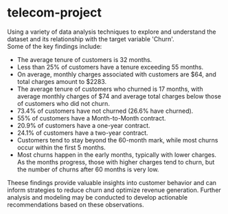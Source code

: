 # telecom-project  
Using a variety of data analysis techniques to explore and understand the dataset and its relationship with the target variable 'Churn'.  
Some of the key findings include:
- The average tenure of customers is 32 months.
- Less than 25% of customers have a tenure exceeding 55 months.
- On average, monthly charges associated with customers are $64, and total charges amount to $2283.
- The average tenure of customers who churned is 17 months, with average monthly charges of $74 and average total charges below those of customers who did not churn.
- 73.4% of customers have not churned (26.6% have churned).
- 55% of customers have a Month-to-Month contract.
- 20.9% of customers have a one-year contract.
- 24.1% of customers have a two-year contract.
- Customers tend to stay beyond the 60-month mark, while most churns occur within the first 5 months.
- Most churns happen in the early months, typically with lower charges. As the months progress, those with higher charges tend to churn, but the number of churns 
  after 60 months is very low.



Theese findings provide valuable insights into customer behavior and can inform strategies to reduce churn and optimize revenue generation. Further analysis and modeling may be conducted to develop actionable recommendations based on these observations.
